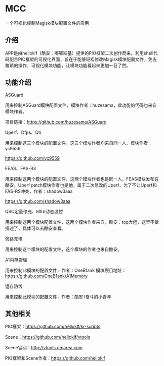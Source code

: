# MCC
一个可视化控制Magisk模块配置文件的应用

## 介绍
APP是由helloklf（酷安：嘟嘟斯基）提供的PIO框架二次创作而来，利用shell代码配合PIO框架的可视化界面，旨在于能够轻松修改Magisk模块配置文件，免去繁琐的操作，可视化模块功能，让模块功能看起来更加一目了然。

## 功能介绍

ASGuard

用来控制ASGuard模块配置文件，模块作者：huzesama，此功能的代码也来自模块作者。

项目链接：https://github.com/huzesama/ASGuard

Uperf、Dfps、Qti

用来控制这三个模块的配置文件，这三个模块作者均来自同一人，模块作者：yc9559

https://github.com/yc9559

FEAS、FAS-RS

用来控制这两个模块的配置文件，这两个模块作者也是同一人，FEAS模块发布在酷安。Uperf patch模块作者也是他，属于二次修改的Uperf，为了不让Uperf和FAS-RS冲突，作者：shadow3aaa

https://github.com/shadow3aaa

QSC定量停充、MIUI动态温控

用来控制这两个模块配置文件，这两个模块作者来自，酷安：top大佬，这里不做描述了，具体可以去酷安查看。

旁路充电

用来控制这个模块的配置文件，这个模块的作者也来自酷安。

A1内存管理

用来控制此模块的配置文件，作者：OneB1ank
模块项目地址：
https://github.com/OneB1ank/A1Memory

运存防线

用来控制此模块的配置文件，作者：酷安 l奋斗的小青年

## 其他相关
PIO框架：https://github.com/helloklf/kr-scripts

Scene：https://github.com/helloklf/vtools

Scene官网：http://vtools.omarea.com

PIO框架和Scene作者：https://github.com/helloklf
